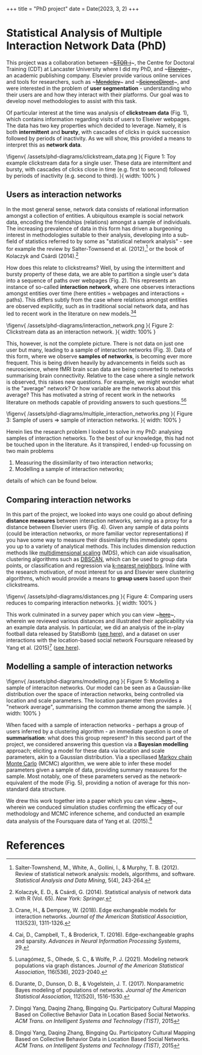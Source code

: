 +++
title = "PhD project"
date = Date(2023, 3, 2)
+++

# Statistical Analysis of Multiple Interaction Network Data (PhD)

This project was a collaboration between ~~~<a href="https://www.lancaster.ac.uk/stor-i/" target="_blank">STOR-i</a>~~~, the Centre for Doctoral Training (CDT) at Lancaster University where I did my PhD, and ~~~<a href="https://www.elsevier.com/en-gb" target="_blank">Elsevier</a>~~~, an academic publishing company. Elsevier provide various online services and tools for researchers, such as ~~~<a href="https://www.mendeley.com/" target="_blank">Mendeley</a>~~~ and ~~~<a href="https://www.sciencedirect.com/" target="_blank">ScienceDirect</a>~~~, and were interested in the problem of **user segmentation** - understanding who their users are and how they interact with their platforms. Our goal was to develop novel methodologies to assist with this task.

Of particular interest at the time was analysis of **clickstream data** (Fig. 1), which contains information regarding visits of users to Elseiver webpages. The data has two key properties which decided to leverage. Namely, it is both **intermittent** and **bursty**, with cascades of clicks in quick succession followed by periods of inactivity. As we will show, this provided a means to interpret this as **network data**. 

\figenv{
    /assets/phd-diagrams/clickstream_data.png
}{
    Figure 1: Toy example clickstream data for a single user. These data are intermittent and bursty, with cascades of clicks close in time (e.g. first to second) followed by periods of inactivity (e.g. second to third).
}{
    width: 100%
}


## Users as interaction networks 

In the most general sense, network data consists of relational information amongst a collection of entities. A ubiquitous example is social network data, encoding the friendships (relations) amongst a sample of individuals. The increasing prevalence of data in this form has driven a burgeoning interest in methodologies suitable to their analysis, developing into a sub-field of statistics referred to by some as "statistical network analysis" - see for example the review by Salter-Townsend et al. (2012),[^salter] or the book of Kolaczyk and Csárdi (2014).[^kolaczyk]

How does this relate to clickstreams? Well, by using the intermittent and bursty property of these data, we are able to partition a single user's data into a sequence of paths over webpages (Fig. 2). This represents an instance of so-called **interaction network**, where one observes interactions amongst entities over time (here entities = webpages and interactions = paths). This differs subtly from the case where relations amongst entities are observed explicitly, such as in traditional social network data, and has led to recent work in the literature on new models.[^crane][^cai]

\figenv{
    /assets/phd-diagrams/interaction_network.png
}{
    Figure 2: Clickstream data as an interaction network.
}{
    width: 100%
}


This, however, is not the complete picture. There is not data on just one user but many, leading to a sample of interaction networks (Fig. 3). Data of this form, where we observe **samples of networks**, is becoming ever more frequent. This is being driven heavily by advancements in fields such as neuroscience, where fMRI brain scan data are being converted to networks summarising brain connectivity. Relative to the case where a single network is observed, this raises new questions. For example, we might wonder what is the "average" network? Or how variable are the networks about this average? This has motivated a string of recent work in the networks literature on methods capable of providing answers to such questions.[^luna][^durante]


\figenv{
    /assets/phd-diagrams/multiple_interaction_networks.png
}{
    Figure 3: Sample of users => sample of interaction networks.
}{
    width: 100%
}


Herein lies the research problem I looked to solve in my PhD: analysing samples of interaction networks. To the best of our knowledge, this had not be touched upon in the literature. As it transpired, I ended-up focussing on two main problems
1. Measuring the dissimilarity of two interaction networks;
2. Modelling a sample of interaction networks;

details of which can be found below. 

## Comparing interaction networks 

In this part of the project, we looked into ways one could go about defining **distance measures** between interaction networks, serving as a proxy for a distance between Elsevier users (Fig. 4). Given any sample of data points (could be interaction networks, or more familiar vector representations) if you have some way to measure their dissimilarity this immediately opens you up to a variety of analytical methods. This includes dimension reduction methods like [multidimensional scaling](https://en.wikipedia.org/wiki/Multidimensional_scaling) (MDS), which can aide visualisation, clustering algorithms such as [DBSCAN](https://en.wikipedia.org/wiki/DBSCAN), which can be used to group data points, or classification and regression via [k-nearest neighbors](https://en.wikipedia.org/wiki/K-nearest_neighbors_algorithm). Inline with the research motivation, of most interest for us and Elsevier were clustering algorithms, which would provide a means to **group users** based upon their clickstreams.

\figenv{
    /assets/phd-diagrams/distances.png
}{
    Figure 4: Comparing users reduces to comparing interaction networks.
}{
    width: 100%
}

This work culminated in a survey paper which you can view ~~~<a href="https://arxiv.org/abs/2206.08858" target="_blank">here</a>~~~, wherein we reviewed various distances and illustrated their applicability via an example data analysis. In particular, we did an analysis of the in-play football data released by StatsBomb ([see here](https://github.com/statsbomb/open-data)), and a dataset on user interactions with the location-based social network Foursquare released by Yang et al. (2015)[^yang] ([see here](https://sites.google.com/site/yangdingqi/home/foursquare-dataset)).


## Modelling a sample of interaction networks


\figenv{
    /assets/phd-diagrams/modelling.png
}{
    Figure 5: Modelling a sample of interaciton networks. Our model can be seen as a Gaussian-like distribution over the space of interaction networks, being controlled via location and scale parameters. The location parameter then provides a "network average", summarising the common theme among the sample.
}{
    width: 100%
}

When faced with a sample of interaction networks - perhaps a group of users inferred by a clustering algorithm - an immediate question is one of **summarisation**: what does this group represent? In this second part of the project, we considered answering this question via a **Bayesian modelling** approach; eliciting a model for these data via location and scale parameters, akin to a Gaussian distribution. Via a speciliased [Markov chain Monte Carlo](https://en.wikipedia.org/wiki/Markov_chain_Monte_Carlo ) (MCMC) algorithm, we were able to infer these model parameters given a sample of data, providing summary measures for the sample. Most notably, one of these parameters served as the network-equivalent of the mode (Fig. 5), providing a notion of average for this non-standard data structure. 

We drew this work together into a paper which you can view ~~~<a href="https://arxiv.org/abs/2206.09995" target="_blank">here</a>~~~, wherein we conduced simulation studies confirming the efficacy of our methodology and MCMC inference scheme, and conducted an example data analysis of the Foursquare data of Yang et al. (2015).[^yang]

# References 

[^salter]: Salter-Townshend, M., White, A., Gollini, I., & Murphy, T. B. (2012). Review of statistical network analysis: models, algorithms, and software. *Statistical Analysis and Data Mining*, 5(4), 243-264. 
[^kolaczyk]: Kolaczyk, E. D., & Csárdi, G. (2014). Statistical analysis of network data with R (Vol. 65). *New York: Springer.*
[^yang]: Dingqi Yang, Daqing Zhang, Bingqing Qu. Participatory Cultural Mapping Based on Collective Behavior Data in Location Based Social Networks. *ACM Trans. on Intelligent Systems and Technology (TIST)*, 2015
[^cai]: Cai, D., Campbell, T., & Broderick, T. (2016). Edge-exchangeable graphs and sparsity. *Advances in Neural Information Processing Systems*, 29.
[^crane]: Crane, H., & Dempsey, W. (2018). Edge exchangeable models for interaction networks. *Journal of the American Statistical Association*, 113(523), 1311-1326.
[^luna]: Lunagómez, S., Olhede, S. C., & Wolfe, P. J. (2021). Modeling network populations via graph distances. *Journal of the American Statistical Association*, 116(536), 2023-2040.
[^durante]: Durante, D., Dunson, D. B., & Vogelstein, J. T. (2017). Nonparametric Bayes modeling of populations of networks. *Journal of the American Statistical Association*, 112(520), 1516-1530.
